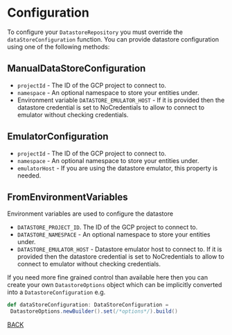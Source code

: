 # Configuration
 
To configure your `DatastoreRepository` you must override the `dataStoreConfiguration` function. You can provide datastore configuration using one of the following methods:
 
 ## ManualDataStoreConfiguration
  - `projectId` - The ID of the GCP project to connect to.
  - `namespace` - An optional namespace to store your entities under.
  - Environment variable `DATASTORE_EMULATOR_HOST` - If it is provided then the datastore credential is set to NoCredentials to allow to connect to emulator without checking credentials.
  
 ## EmulatorConfiguration
 - `projectId` - The ID of the GCP project to connect to.
 - `namespace` - An optional namespace to store your entities under.
 - `emulatorHost` - If you are using the datastore emulator, this property is needed.

## FromEnvironmentVariables
Environment variables are used to configure the datastore
 - `DATASTORE_PROJECT_ID`. The ID of the GCP project to connect to. 
 - `DATASTORE_NAMESPACE` - An optional namespace to store your entities under.
 - `DATASTORE_EMULATOR_HOST` - Datastore emulator host to connect to. If it is provided then the datastore credential is set to NoCredentials to allow to connect to emulator without checking credentials.
 
 If you need more fine grained control than available here then you can create your own `DatastoreOptions` object which
 can be implicitly converted into a `DatastoreConfiguration` e.g.
 
 ```scala
def dataStoreConfiguration: DataStoreConfiguration = 
  DatastoreOptions.newBuilder().set(/*options*/).build() 
```

[BACK](../README.md)
